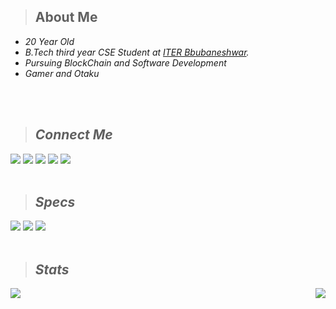 > ## About Me
  * <em>20 Year Old
  * <em>B.Tech third year CSE Student at [ITER Bbubaneshwar](https://www.soa.ac.in/iter).
  * <em>Pursuing BlockChain and Software Development
  * <em>Gamer and Otaku
 <br>
 <br>

> ## Connect Me
[<img src="https://img.shields.io/badge/LinkedIn-0077B5?style=for-the-badge&logo=linkedin&logoColor=white">](https://www.linkedin.com/in/mephisto1407) [<img src="https://img.shields.io/badge/-Hackerrank-2EC866?style=for-the-badge&logo=HackerRank&logoColor=white">](https://www.hackerrank.com/MEPHISTO19) [<img src="https://img.shields.io/badge/Myanimelist-2E51A2?style=for-the-badge&logo=myanimelist&logoColor=white">](https://myanimelist.net/animelist/_Mephisto) [<img src="https://img.shields.io/badge/Discord-5865F2?style=for-the-badge&logo=discord&logoColor=white">](https://discordapp.com/users/813755882747199559) [<img src="https://img.shields.io/badge/Gmail-D14836?style=for-the-badge&logo=gmail&logoColor=white">](mailto:rajraghuvanshi747@gmail.com?subject=[GitHub]%20Source%20Han%20Sans)
<br>
<br>

> ## Specs
[<img src="https://img.shields.io/badge/lenovo%20laptop-E2231A?style=for-the-badge&logo=lenovo&logoColor=white">](https://pcsupport.lenovo.com/in/en/products/laptops-and-netbooks/3-series/ideapad-gaming-3-15imh05/81y4) [<img src="https://img.shields.io/badge/NVIDIA-GTX1650-76B900?style=for-the-badge&logo=nvidia&logoColor=white">](https://www.nvidia.com/en-in/geforce/graphics-cards/16-series/) [<img src="https://img.shields.io/badge/Intel%20Core_i7_10th-0071C5?style=for-the-badge&logo=intel&logoColor=white">](https://ark.intel.com/content/www/us/en/ark/products/201837/intel-core-i710750h-processor-12m-cache-up-to-5-00-ghz.html)
<br>
<br>

> ## Stats
<img align ="left" src="https://github-readme-stats.vercel.app/api/top-langs/?username=mephisto419&show_icons=true&theme=radical&layout=compact"> 
<img align ="right" src="https://github-readme-stats.vercel.app/api?username=mephisto419&show_icons=true&theme=radical"> 
